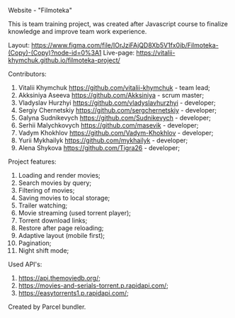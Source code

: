 Website - "Filmoteka"

This is team training project, was created after Javascript course to finalize
knowledge and improve team work experience.

Layout:
https://www.figma.com/file/IOrJziFAjQD8Xb5V1fx0ib/Filmoteka-(Copy)-(Copy)?node-id=0%3A1
Live-page: https://vitalii-khymchuk.github.io/filmoteka-project/

Contributors:

1. Vitalii Khymchuk https://github.com/vitalii-khymchuk - team lead;
2. Akksiniya Aseeva https://github.com/Akksiniya - scrum master;
3. Vladyslav Hurzhyi https://github.com/vladyslavhurzhyi - developer;
4. Sergiy Chernetskiy https://github.com/sergchernetskiy - developer;
5. Galyna Sudnikevych https://github.com/Sudnikevych - developer;
6. Serhii Malychkovych https://github.com/masevik - developer;
7. Vadym Khokhlov https://github.com/Vadym-Khokhlov - developer;
8. Yurii Mykhailyk https://github.com/mykhailyk - developer;
9. Alena Shykova https://github.com/Tigra26 - developer;

Project features:

1. Loading and render movies;
2. Search movies by query;
3. Filtering of movies;
4. Saving movies to local storage;
5. Trailer watching;
6. Movie streaming (used torrent player);
7. Torrent download links;
8. Restore after page reloading;
9. Adaptive layout (mobile first);
10. Pagination;
11. Night shift mode;

Used API's:

1. https://api.themoviedb.org/;
2. https://movies-and-serials-torrent.p.rapidapi.com/;
3. https://easytorrents1.p.rapidapi.com/;

Created by Parcel bundler.
